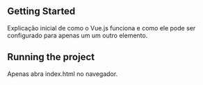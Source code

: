 ## Getting Started

Explicação inicial de como o Vue.js funciona e como ele pode ser
configurado para apenas um um outro elemento.

## Running the project

Apenas abra index.html no navegador.
